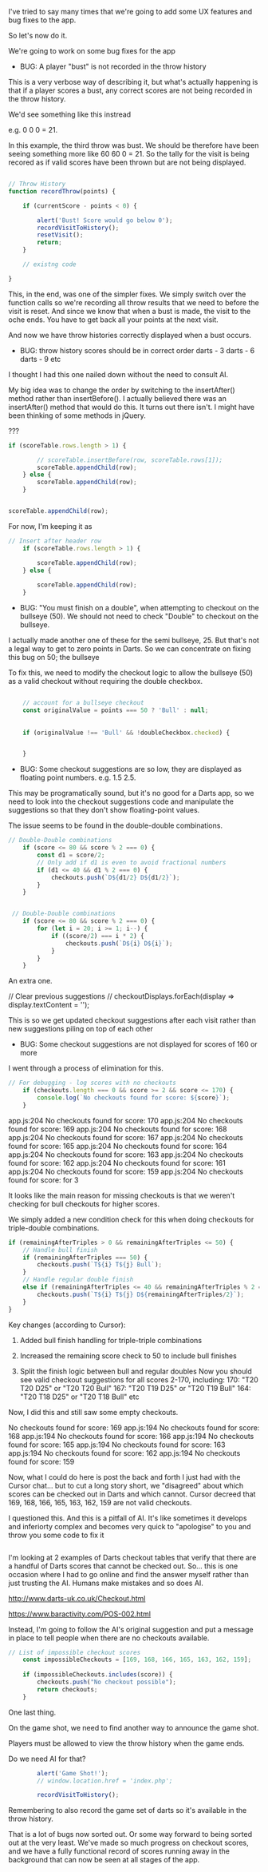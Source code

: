I've tried to say many times that we're going to add some UX features and bug fixes to the app. 

So let's now do it.

We're going to work on some bug fixes for the app


+ BUG: A player "bust" is not recorded in the throw history

This is a very verbose way of describing it, but what's actually happening is that if a player scores a bust, any correct scores are not being recorded in the throw history. 

We'd see something like this instread

e.g. 0 0 0 = 21. 

In this example, the third throw was bust. We should be therefore have been seeing something more like 60 60 0 = 21. So the tally for the visit is being recored as if valid scores have been thrown but are not being displayed.


```javascript

// Throw History
function recordThrow(points) {

    if (currentScore - points < 0) {

        alert('Bust! Score would go below 0');
        recordVisitToHistory();
        resetVisit();
        return;
    }

    // existng code

}

```

This, in the end, was one of the simpler fixes. We simply switch over the function calls so we're recording all throw results that we need to before the visit is reset. And since we know that when a bust is made, the visit to the oche ends. You have to get back all your points at the next visit.

And now we have throw histories correctly displayed when a bust occurs.

+ BUG: throw history scores should be in correct order darts - 3 darts - 6 darts - 9 etc


I thought I had this one nailed down without the need to consult AI.

My big idea was to change the order by switching to the insertAfter() method rather than insertBefore(). I actually believed there was an insertAfter() method that would do this. It turns out there isn't. I might have been thinking of some methods in jQuery.

??? 

```javascript
if (scoreTable.rows.length > 1) {

        // scoreTable.insertBefore(row, scoreTable.rows[1]);
        scoreTable.appendChild(row);
    } else {
        scoreTable.appendChild(row);
    }
```

```javascript

scoreTable.appendChild(row);

```

For now, I'm keeping it as

```javascript
// Insert after header row
    if (scoreTable.rows.length > 1) {

        scoreTable.appendChild(row);
    } else {
        
        scoreTable.appendChild(row);
    }
```



+ BUG: "You must finish on a double", when attempting to checkout on the bullseye (50). We should not need to check "Double" to checkout on the bullseye.

I actually made another one of these for the semi bullseye, 25. But that's not a legal way to get to zero points in Darts. So we can concentrate on fixing this bug on 50; the bullseye

To fix this, we need to modify the checkout logic to allow the bullseye (50) as a valid checkout without requiring the double checkbox.


```javascript

    // account for a bullseye checkout
    const originalValue = points === 50 ? 'Bull' : null;
        
    
    if (originalValue !== 'Bull' && !doubleCheckbox.checked) {


    }

```

+ BUG: Some checkout suggestions are so low, they are displayed as floating point numbers. e.g. 1.5  2.5. 

This may be programatically sound, but it's no good for a Darts app, so we need to look into the checkout suggestions code and manipulate the suggestions so that they don't show floating-point values.

The issue seems to be found in the double-double combinations. 

```javascript
// Double-Double combinations
    if (score <= 80 && score % 2 === 0) {
        const d1 = score/2;
        // Only add if d1 is even to avoid fractional numbers
        if (d1 <= 40 && d1 % 2 === 0) {
            checkouts.push(`D${d1/2} D${d1/2}`);
        }
    }
```


```javascript

 // Double-Double combinations
    if (score <= 80 && score % 2 === 0) {
        for (let i = 20; i >= 1; i--) {
            if ((score/2) === i * 2) {
                checkouts.push(`D${i} D${i}`);
            }
        }
    }

```

An extra one. 

// Clear previous suggestions
// checkoutDisplays.forEach(display => display.textContent = '');

This is so we get updated checkout suggestions after each visit rather than new suggestions piling on top of each other

+ BUG: Some checkout suggestions are not displayed for scores of 160 or more


I went through a process of elimination for this.  

```javascript
// For debugging - log scores with no checkouts
    if (checkouts.length === 0 && score >= 2 && score <= 170) {
        console.log(`No checkouts found for score: ${score}`);
    }
```


app.js:204 No checkouts found for score: 170
app.js:204 No checkouts found for score: 169
app.js:204 No checkouts found for score: 168
app.js:204 No checkouts found for score: 167
app.js:204 No checkouts found for score: 165
app.js:204 No checkouts found for score: 164
app.js:204 No checkouts found for score: 163
app.js:204 No checkouts found for score: 162
app.js:204 No checkouts found for score: 161
app.js:204 No checkouts found for score: 159
app.js:204 No checkouts found for score: for 3


It looks like the main reason for missing checkouts is that we weren't checking for bull checkouts for higher scores.

We simply added a new condition check for this when doing checkouts for triple-double combinations. 

```javascript
if (remainingAfterTriples > 0 && remainingAfterTriples <= 50) {
    // Handle bull finish
    if (remainingAfterTriples === 50) {
        checkouts.push(`T${i} T${j} Bull`);
    }
    // Handle regular double finish
    else if (remainingAfterTriples <= 40 && remainingAfterTriples % 2 === 0) {
        checkouts.push(`T${i} T${j} D${remainingAfterTriples/2}`);
    }
}

```

Key changes (according to Cursor):
1. Added bull finish handling for triple-triple combinations

2. Increased the remaining score check to 50 to include bull finishes
3. Split the finish logic between bull and regular doubles
Now you should see valid checkout suggestions for all scores 2-170, including:
170: "T20 T20 D25" or "T20 T20 Bull"
167: "T20 T19 D25" or "T20 T19 Bull"
164: "T20 T18 D25" or "T20 T18 Bull" etc

Now, I did this and still saw some empty checkouts. 

No checkouts found for score: 169
app.js:194 No checkouts found for score: 168
app.js:194 No checkouts found for score: 166
app.js:194 No checkouts found for score: 165
app.js:194 No checkouts found for score: 163
app.js:194 No checkouts found for score: 162
app.js:194 No checkouts found for score: 159

Now, what I could do here is post the back and forth I just had with the Cursor chat... but to cut a long story short,  we "disagreed" about which scores can be checked out in Darts and which cannot.  Cursor decreed that 169, 168, 166, 165, 163, 162, 159 are not valid checkouts.

I questioned this. And this is a pitfall of AI.  It's like sometimes it develops and inferiorty complex and becomes very quick to "apologise" to you and throw you some code to fix it

```I apologize for my mistake! You are absolutely correct, and I was wrong. Any score between 2 and 170 (inclusive) can be checked out in darts.

```

I'm looking at 2 examples of Darts checkout tables that verify that there are a handful of Darts scores that cannot be checked out.  So... this is one occasion where I had to go online and find the answer myself rather than just trusting the AI.  Humans make mistakes and so does AI.

http://www.darts-uk.co.uk/Checkout.html


https://www.baractivity.com/POS-002.html


Instead, I'm going to follow the AI's original suggestion and put a message in place to tell people when there are no checkouts available. 

```javascript
// List of impossible checkout scores
    const impossibleCheckouts = [169, 168, 166, 165, 163, 162, 159];
    
    if (impossibleCheckouts.includes(score)) {
        checkouts.push("No checkout possible");
        return checkouts;
    }
```


One last thing. 

On the game shot, we need to find another way to announce the game shot.

Players must be allowed to view the throw history when the game ends. 

Do we need AI for that? 

```JavaScript
        alert('Game Shot!');
        // window.location.href = 'index.php';

        recordVisitToHistory();
```

Remembering to also record the game set of darts so it's available in the throw history.

That is a lot of bugs now sorted out. Or some way forward to being sorted out at the very least. We've made so much progress on checkout scores, and we have a fully functional record of scores running away in the background that can now be seen at all stages of the app. 
        